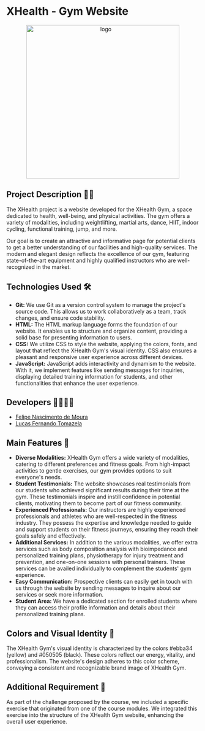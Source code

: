 <h1>XHealth - Gym Website</h1>

<div align="center">
<img src="https://i.ibb.co/YytqkwY/logo.png" alt="logo" width="400"/>
</div>

<h2>Project Description 🏋️‍♂️</h2>
<p>
  The XHealth project is a website developed for the XHealth Gym, a space dedicated to health, well-being, and physical activities. The gym offers a variety of modalities, including weightlifting, martial arts, dance, HIIT, indoor cycling, functional training, jump, and more.
</p>
<p>
  Our goal is to create an attractive and informative page for potential clients to get a better understanding of our facilities and high-quality services. The modern and elegant design reflects the excellence of our gym, featuring state-of-the-art equipment and highly qualified instructors who are well-recognized in the market.
</p>

<h2>Technologies Used 🛠️</h2>
<ul>
  <li>
    <strong>Git:</strong> We use Git as a version control system to manage the project's source code. This allows us to work collaboratively as a team, track changes, and ensure code stability.
  </li>
  <li>
    <strong>HTML:</strong> The HTML markup language forms the foundation of our website. It enables us to structure and organize content, providing a solid base for presenting information to users.
  </li>
  <li>
    <strong>CSS:</strong> We utilize CSS to style the website, applying the colors, fonts, and layout that reflect the XHealth Gym's visual identity. CSS also ensures a pleasant and responsive user experience across different devices.
  </li>
  <li>
    <strong>JavaScript:</strong> JavaScript adds interactivity and dynamism to the website. With it, we implement features like sending messages for inquiries, displaying detailed training information for students, and other functionalities that enhance the user experience.
  </li>
</ul>

<h2>Developers 👨‍💻👨‍💻</h2>
<ul>
<li><a href="#" target="_blank">Felipe Nascimento de Moura</a></li>
<li><a href="https://www.linkedin.com/in/lucasftomazela/" target="_blank" rel="noopener noreferrer">Lucas Fernando Tomazela</a></li>
</ul>

<h2>Main Features 🚀</h2>
<ul>
  <li>
    <strong>Diverse Modalities:</strong>  XHealth Gym offers a wide variety of modalities, catering to different preferences and fitness goals. From high-impact activities to gentle exercises, our gym provides options to suit everyone's needs.
  </li>
  <li>
    <strong>Student Testimonials:</strong>  The website showcases real testimonials from our students who achieved significant results during their time at the gym. These testimonials inspire and instill confidence in potential clients, motivating them to become part of our fitness community.
  </li>
  <li>
    <strong>Experienced Professionals:</strong>  Our instructors are highly experienced professionals and athletes who are well-respected in the fitness industry. They possess the expertise and knowledge needed to guide and support students on their fitness journeys, ensuring they reach their goals safely and effectively.
  </li>
  <li>
    <strong>Additional Services:</strong>  In addition to the various modalities, we offer extra services such as body composition analysis with bioimpedance and personalized training plans, physiotherapy for injury treatment and prevention, and one-on-one sessions with personal trainers. These services can be availed individually to complement the students' gym experience.
  </li>
  <li>
    <strong>Easy Communication:</strong>  Prospective clients can easily get in touch with us through the website by sending messages to inquire about our services or seek more information.
  </li>
  <li>
    <strong>Student Area:</strong>  We have a dedicated section for enrolled students where they can access their profile information and details about their personalized training plans.
  </li>
</ul>

<h2>Colors and Visual Identity 🎨</h2>
<P>
The XHealth Gym's visual identity is characterized by the colors #ebba34 (yellow) and #050505 (black). These colors reflect our energy, vitality, and professionalism. The website's design adheres to this color scheme, conveying a consistent and recognizable brand image of XHealth Gym.
</P>

<h2>Additional Requirement 🌟</h2>
<P>
As part of the challenge proposed by the course, we included a specific exercise that originated from one of the course modules. We integrated this exercise into the structure of the XHealth Gym website, enhancing the overall user experience.
</P>
